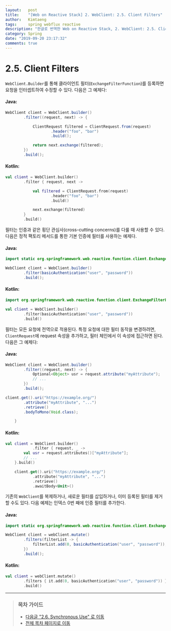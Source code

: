 ```yaml
---
layout:   post
title:    "[Web on Reactive Stack] 2. WebClient: 2.5. Client Filters"
author:   Kimtaeng
tags: 	  spring webflux reactive
description: "한글로 번역한 Web on Reactive Stack, 2. WebClient: 2.5. Client Filters"
category: Spring
date: "2019-09-20 23:17:32"
comments: true
---
```


# 2.5. Client Filters
`WebClient.Builder`를 통해 클라이언트 필터(`ExchangeFilterFunction`)를 등록하면 요청을 인터셉트하여 수정할 수 있다.
다음은 그 예제다:

#### Java:
```java
WebClient client = WebClient.builder()
        .filter((request, next) -> {

            ClientRequest filtered = ClientRequest.from(request)
                    .header("foo", "bar")
                    .build();

            return next.exchange(filtered);
        })
        .build();
```

#### Kotlin:
```kotlin
val client = WebClient.builder()
        .filter { request, next ->

            val filtered = ClientRequest.from(request)
                    .header("foo", "bar")
                    .build()

            next.exchange(filtered)
        }
        .build()
```

필터는 인증과 같은 횡단 관심사(cross-cutting concerns)를 다룰 때 사용할 수 있다. 다음은 정적 팩토리 메서드를 통한 기본 인증에
필터를 사용하는 예제다.

#### Java:
```java
import static org.springframework.web.reactive.function.client.ExchangeFilterFunctions.basicAuthentication;

WebClient client = WebClient.builder()
        .filter(basicAuthentication("user", "password"))
        .build();
```

#### Kotlin:
```kotlin
import org.springframework.web.reactive.function.client.ExchangeFilterFunctions.basicAuthentication

val client = WebClient.builder()
        .filter(basicAuthentication("user", "password"))
        .build()
```

필터는 모든 요청에 전역으로 적용된다. 특정 요청에 대한 필터 동작을 변경하려면, `ClientRequest`에 request 속성을 추가하고, 필터 체인에서
이 속성에 접근하면 된다. 다음은 그 예제다:

#### Java:
```java
WebClient client = WebClient.builder()
        .filter((request, next) -> {
            Optional<Object> usr = request.attribute("myAttribute");
            // ...
        })
        .build();

client.get().uri("https://example.org/")
        .attribute("myAttribute", "...")
        .retrieve()
        .bodyToMono(Void.class);

    }
```

#### Kotlin:
```kotlin
val client = WebClient.builder()
            .filter { request, _ ->
        val usr = request.attributes()["myAttribute"];
        // ...
    }.build()

    client.get().uri("https://example.org/")
            .attribute("myAttribute", "...")
            .retrieve()
            .awaitBody<Unit>()
```

기존의 `WebClient`를 복제하거나, 새로운 필터를 삽입하거나, 이미 등록된 필터를 제거할 수도 있다. 다음 예제는 인덱스 0번 째에 인증 필터를
추가한다.

#### Java:
```java
import static org.springframework.web.reactive.function.client.ExchangeFilterFunctions.basicAuthentication;

WebClient client = webClient.mutate()
        .filters(filterList -> {
            filterList.add(0, basicAuthentication("user", "password"));
        })
        .build();
```

#### Kotlin:
```kotlin
val client = webClient.mutate()
        .filters { it.add(0, basicAuthentication("user", "password")) }
        .build()
```

---

> ### 목차 가이드
> - <a href="/post/webclient-references-synchronous-use">다음글 "2.6. Synchronous Use" 로 이동</a>
> - <a href="/post/web-on-reactive-stack">전체 목차 페이지로 이동</a>